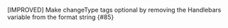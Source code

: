 [IMPROVED] Make changeType tags optional by removing the Handlebars variable from the format string {#85}

